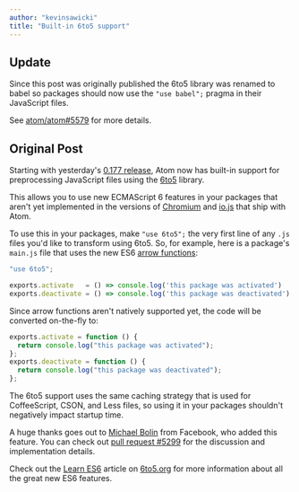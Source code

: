 ```yaml
---
author: "kevinsawicki"
title: "Built-in 6to5 support"
---
```


## Update

Since this post was originally published the 6to5 library was renamed to babel so packages should now use the `"use babel";` pragma in their JavaScript files.

See [atom/atom#5579](https://github.com/atom/atom/pull/5579) for more details.

<!--more-->

## Original Post

Starting with yesterday's [0.177 release](https://github.com/atom/atom/releases/tag/v0.177.0), Atom now has built-in support for preprocessing JavaScript files using the [6to5](http://6to5.org/) library.

This allows you to use new ECMAScript 6 features in your packages that aren't yet implemented in the versions of [Chromium](http://www.chromium.org/Home) and [io.js](https://iojs.org/) that ship with Atom.

To use this in your packages, make `"use 6to5";` the very first line of any `.js` files you'd like to transform using 6to5. So, for example, here is a package's `main.js` file that uses the new ES6 [arrow functions](http://6to5.org/docs/learn-es6/#arrows):

```js
"use 6to5";

exports.activate   = () => console.log('this package was activated')
exports.deactivate = () => console.log('this package was deactivated')
```

Since arrow functions aren't natively supported yet, the code will be converted on-the-fly to:

```js
exports.activate = function () {
  return console.log("this package was activated");
};
exports.deactivate = function () {
  return console.log("this package was deactivated");
};
```

The 6to5 support uses the same caching strategy that is used for CoffeeScript, CSON, and Less files, so using it in your packages shouldn't negatively impact startup time.

A huge thanks goes out to [Michael Bolin](https://github.com/bolinfest) from Facebook, who added this feature. You can check out [pull request #5299](https://github.com/atom/atom/pull/5299) for the discussion and implementation details.

Check out the [Learn ES6](http://6to5.org/docs/learn-es6) article on [6to5.org](http://6to5.org/) for more information about all the great new ES6 features.
